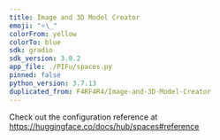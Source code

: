 ```yaml
---
title: Image and 3D Model Creator
emoji: "⭐\_"
colorFrom: yellow
colorTo: blue
sdk: gradio
sdk_version: 3.0.2
app_file: ./PIFu/spaces.py
pinned: false
python_version: 3.7.13
duplicated_from: F4RF4R4/Image-and-3D-Model-Creator
---
```


Check out the configuration reference at https://huggingface.co/docs/hub/spaces#reference
